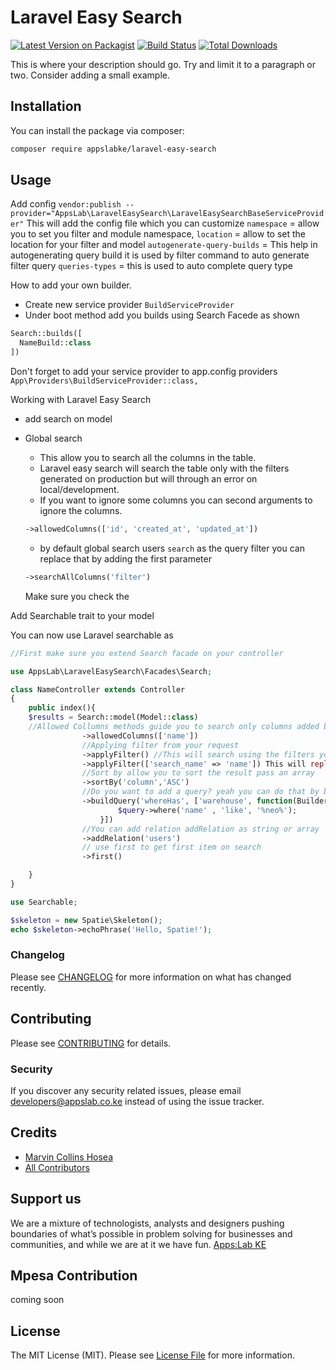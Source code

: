 # Laravel Easy Search

[![Latest Version on Packagist](https://img.shields.io/packagist/v/appslabke/laravel-easy-search.svg?style=flat-square)](https://packagist.org/packages/appslabke/laravel-easy-search)
[![Build Status](https://travis-ci.org/AppsLab-KE/laravel-easy-search.svg?branch=master)](https://travis-ci.org/AppsLab-KE/laravel-easy-search)
[![Total Downloads](https://img.shields.io/packagist/dt/appslabke/laravel-easy-search.svg?style=flat-square)](https://packagist.org/packages/appslabke/laravel-easy-search)


This is where your description should go. Try and limit it to a paragraph or two. Consider adding a small example.

## Installation

You can install the package via composer:

```bash
composer require appslabke/laravel-easy-search
```

## Usage
Add config `vendor:publish --provider="AppsLab\LaravelEasySearch\LaravelEasySearchBaseServiceProvider"`
This will add the config file which you can customize 
`namespace` = allow you to set you filter and module namespace,
`location` = allow to set the location for your filter and model
`autogenerate-query-builds` = This help in autogenerating query build it is used by filter command to auto generate filter query
`queries-types` = this is used to auto complete query type

How to add your own builder.

- Create new service provider `BuildServiceProvider`
- Under boot method add you builds using Search Facede as shown
``` php
Search::builds([
  NameBuild::class
])
```

Don't forget to add your service provider to app.config providers
`App\Providers\BuildServiceProvider::class,`

Working with Laravel Easy Search

- add search on model 

- Global search
  - This allow you to search all the columns in the table.
  - Laravel easy search will search the table only with the filters generated on production but will through an error on local/development.
  - If you want to ignore some columns you can second arguments to ignore the columns.
  ``` php
  ->allowedColumns(['id', 'created_at', 'updated_at'])
  ```
  - by default global search users `search` as the query filter you can replace that by adding the first parameter
  ``` php
  ->searchAllColumns('filter')
  ```
  Make sure you check the 

Add Searchable trait to your model

You can now use Laravel searchable as

``` php
//First make sure you extend Search facade on your controller

use AppsLab\LaravelEasySearch\Facades\Search;

class NameController extends Controller
{
    public index(){
    $results = Search::model(Model::class)
    //Allowed Collumns methods guide you to search only columns added by default if you don't add allowedColumn all solumns will be return
                ->allowedColumns(['name'])
                //Applying filter from your request
                ->applyFilter() //This will search using the filters you generated if filter is not available it will throw a class does not exist error. You can change the filter from the request by adding an array with the key as the filter and the value as the request key
                ->applyFilter(['search_name' => 'name']) This will replace the search_name with name. Name is the filter name
                //Sort by allow you to sort the result pass an array
                ->sortBy('column','ASC')
                //Do you want to add a query? yeah you can do that by building your query connect to the model
                ->buildQuery('whereHas', ['warehouse', function(Builder $query){
                        $query->where('name' , 'like', '%neo%');
                    }])
                //You can add relation addRelation as string or array
                ->addRelation('users')
                // use first to get first item on search
                ->first()

    }
}
```
``` php
use Searchable; 
```

``` php
$skeleton = new Spatie\Skeleton();
echo $skeleton->echoPhrase('Hello, Spatie!');
```

### Changelog

Please see [CHANGELOG](CHANGELOG.md) for more information on what has changed recently.

## Contributing

Please see [CONTRIBUTING](CONTRIBUTING.md) for details.

### Security

If you discover any security related issues, please email developers@appslab.co.ke instead of using the issue tracker.

## Credits

- [Marvin Collins Hosea](https://github.com/marvinhosea)
- [All Contributors](../../contributors)

## Support us

We are a mixture of technologists, analysts and designers pushing boundaries of what’s possible in problem solving for businesses and communities, and while we are at it we have fun. [Apps:Lab KE](https://appslab.co.ke/)


## Mpesa Contribution

coming soon

## License

The MIT License (MIT). Please see [License File](LICENSE.md) for more information.
